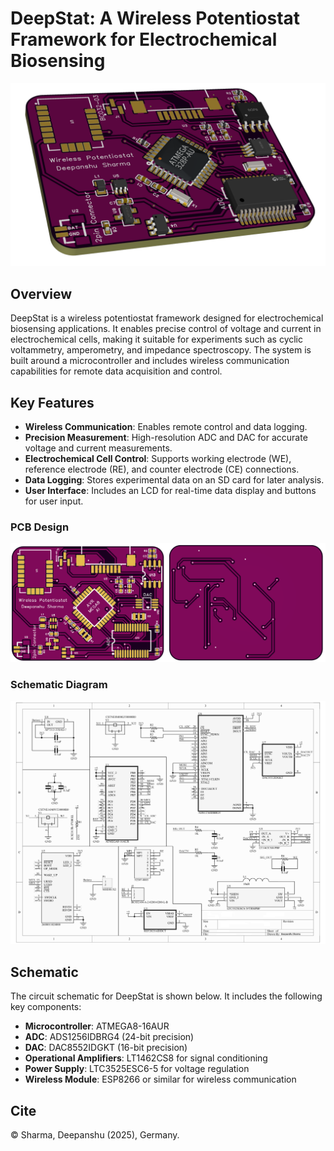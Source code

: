# DeepStat: A Wireless Potentiostat Framework for Electrochemical Biosensing

![3D Circuit](3D_circuit.png)

## Overview
DeepStat is a wireless potentiostat framework designed for electrochemical biosensing applications. It enables precise control of voltage and current in electrochemical cells, making it suitable for experiments such as cyclic voltammetry, amperometry, and impedance spectroscopy. The system is built around a microcontroller and includes wireless communication capabilities for remote data acquisition and control.

## Key Features
- **Wireless Communication**: Enables remote control and data logging.
- **Precision Measurement**: High-resolution ADC and DAC for accurate voltage and current measurements.
- **Electrochemical Cell Control**: Supports working electrode (WE), reference electrode (RE), and counter electrode (CE) connections.
- **Data Logging**: Stores experimental data on an SD card for later analysis.
- **User Interface**: Includes an LCD for real-time data display and buttons for user input.

### PCB Design
![PCB Design](PCB_CAD.png)

### Schematic Diagram
![Schematic](Schematic.png)

## Schematic
The circuit schematic for DeepStat is shown below. It includes the following key components:
- **Microcontroller**: ATMEGA8-16AUR
- **ADC**: ADS1256IDBRG4 (24-bit precision)
- **DAC**: DAC8552IDGKT (16-bit precision)
- **Operational Amplifiers**: LT1462CS8 for signal conditioning
- **Power Supply**: LTC3525ESC6-5 for voltage regulation
- **Wireless Module**: ESP8266 or similar for wireless communication

## Cite
© Sharma, Deepanshu (2025), Germany.
